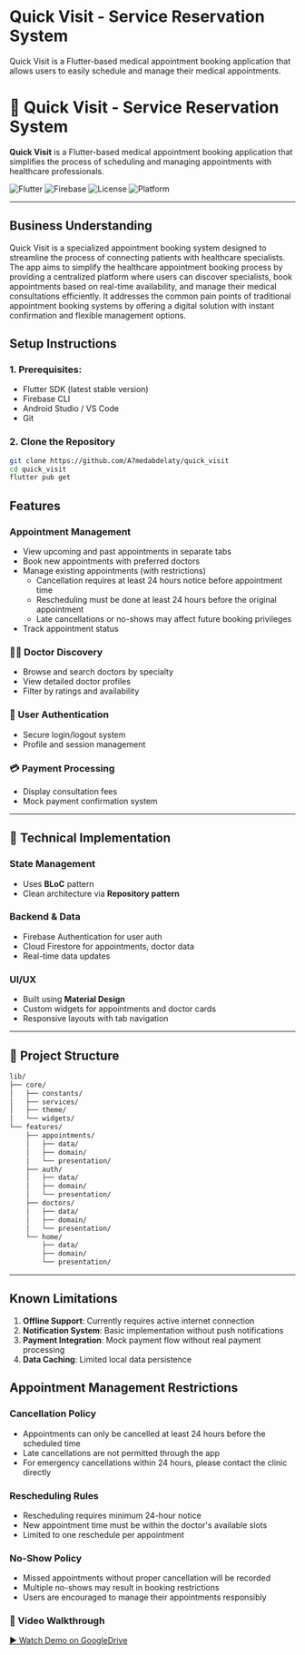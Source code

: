 # Quick Visit - Service Reservation System

Quick Visit is a Flutter-based medical appointment booking application that allows users to easily schedule and manage their medical appointments.

# 📱 Quick Visit - Service Reservation System

**Quick Visit** is a Flutter-based medical appointment booking application that simplifies the process of scheduling and managing appointments with healthcare professionals.

![Flutter](https://img.shields.io/badge/Flutter-%5E3.10-blue?logo=flutter)
![Firebase](https://img.shields.io/badge/Backend-Firebase-F5820D?logo=firebase)
![License](https://img.shields.io/badge/License-MIT-green)
![Platform](https://img.shields.io/badge/Platform-Android%20%7C%20iOS-blueviolet)

---

## Business Understanding

Quick Visit is a specialized appointment booking system designed to streamline the process of connecting patients with healthcare specialists. The app aims to simplify the healthcare appointment booking process by providing a centralized platform where users can discover specialists, book appointments based on real-time availability, and manage their medical consultations efficiently. It addresses the common pain points of traditional appointment booking systems by offering a digital solution with instant confirmation and flexible management options.

## Setup Instructions

### 1. Prerequisites:

- Flutter SDK (latest stable version)
- Firebase CLI
- Android Studio / VS Code
- Git

### 2. Clone the Repository

```bash
git clone https://github.com/A7medabdelaty/quick_visit
cd quick_visit
flutter pub get
```

## Features

### Appointment Management

- View upcoming and past appointments in separate tabs
- Book new appointments with preferred doctors
- Manage existing appointments (with restrictions)
  - Cancellation requires at least 24 hours notice before appointment time
  - Rescheduling must be done at least 24 hours before the original appointment
  - Late cancellations or no-shows may affect future booking privileges
- Track appointment status

### 👨‍⚕️ Doctor Discovery

- Browse and search doctors by specialty
- View detailed doctor profiles
- Filter by ratings and availability

### 🔐 User Authentication

- Secure login/logout system
- Profile and session management

### 💳 Payment Processing

- Display consultation fees
- Mock payment confirmation system

---

## 🧠 Technical Implementation

### State Management

- Uses **BLoC** pattern
- Clean architecture via **Repository pattern**

### Backend & Data

- Firebase Authentication for user auth
- Cloud Firestore for appointments, doctor data
- Real-time data updates

### UI/UX

- Built using **Material Design**
- Custom widgets for appointments and doctor cards
- Responsive layouts with tab navigation

---

## 📁 Project Structure

```bash
lib/
├── core/
│   ├── constants/
│   ├── services/
│   ├── theme/
│   └── widgets/
└── features/
    ├── appointments/
    │   ├── data/
    │   ├── domain/
    │   └── presentation/
    ├── auth/
    │   ├── data/
    │   ├── domain/
    │   └── presentation/
    ├── doctors/
    │   ├── data/
    │   ├── domain/
    │   └── presentation/
    └── home/
        ├── data/
        ├── domain/
        └── presentation/
```

---

## Known Limitations

1. **Offline Support**: Currently requires active internet connection
2. **Notification System**: Basic implementation without push notifications
3. **Payment Integration**: Mock payment flow without real payment processing
4. **Data Caching**: Limited local data persistence

## Appointment Management Restrictions

### Cancellation Policy

- Appointments can only be cancelled at least 24 hours before the scheduled time
- Late cancellations are not permitted through the app
- For emergency cancellations within 24 hours, please contact the clinic directly

### Rescheduling Rules

- Rescheduling requires minimum 24-hour notice
- New appointment time must be within the doctor's available slots
- Limited to one reschedule per appointment

### No-Show Policy

- Missed appointments without proper cancellation will be recorded
- Multiple no-shows may result in booking restrictions
- Users are encouraged to manage their appointments responsibly

### 🎥 Video Walkthrough

[▶️ Watch Demo on GoogleDrive](https://drive.google.com/file/d/196rKZ7Y7q1L3eDGIYTQ7mA-iEdP5n80T/view?usp=sharing)
